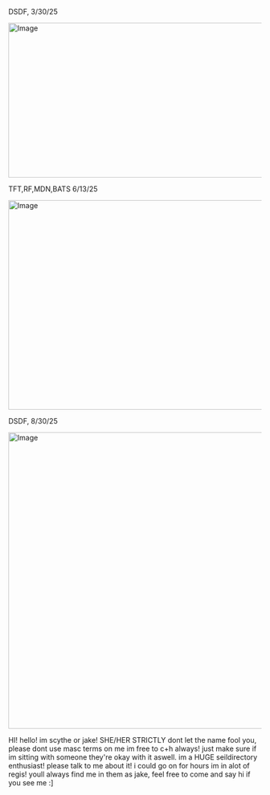 DSDF, 3/30/25

<img width="652" height="308" alt="Image" src="https://github.com/user-attachments/assets/73fdc9cb-5e56-4721-ad1a-2d6398cfd337" />

TFT,RF,MDN,BATS 6/13/25

<img width="905" height="417" alt="Image" src="https://github.com/user-attachments/assets/f82f24fa-471a-4911-ab4b-9b385ed08094" />

DSDF, 8/30/25

<img width="723" height="590" alt="Image" src="https://github.com/user-attachments/assets/ccc77a16-c9b5-4e95-8cdc-4a02a8ed1cc9" />


HI! hello! im scythe or jake! 
SHE/HER STRICTLY dont let the name fool you, please dont use masc terms on me
im free to c+h always! just make sure if im sitting with someone they're okay with it aswell.
im a HUGE seildirectory enthusiast! please talk to me about it! i could go on for hours
im in alot of regis! youll always find me in them as jake, feel free to come and say hi if you see me :]
